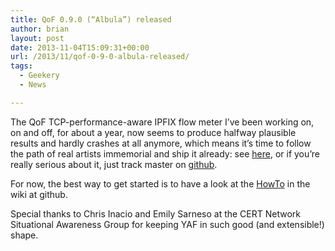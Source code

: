 ```yaml
---
title: QoF 0.9.0 (“Albula”) released
author: brian
layout: post
date: 2013-11-04T15:09:31+00:00
url: /2013/11/qof-0-9-0-albula-released/
tags:
  - Geekery
  - News

---
```

The QoF TCP-performance-aware IPFIX flow meter I&#8217;ve been working on, on and off, for about a year, now seems to produce halfway plausible results and hardly crashes at all anymore, which means it&#8217;s time to follow the path of real artists immemorial and ship it already: see [here][1], or if you&#8217;re really serious about it, just track master on [github][2].

<!--more-->

For now, the best way to get started is to have a look at the [HowTo][3] in the wiki at github.

Special thanks to Chris Inacio and Emily Sarneso at the CERT Network Situational Awareness Group for keeping YAF in such good (and extensible!) shape.

 [1]: /software
 [2]: http://github.com/britram/qof
 [3]: https://github.com/britram/qof/wiki/Howto
